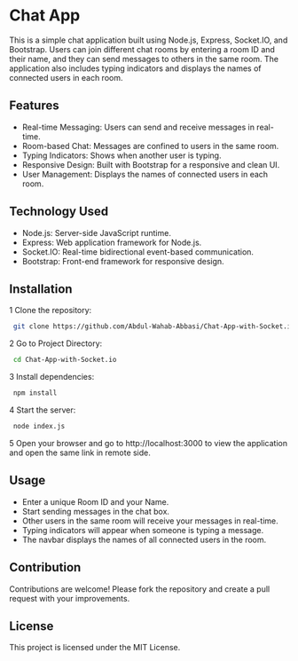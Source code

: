 
# Chat App

This is a simple chat application built using Node.js, Express, Socket.IO, and Bootstrap. Users can join different chat rooms by entering a room ID and their name, and they can send messages to others in the same room. The application also includes typing indicators and displays the names of connected users in each room.


## Features


- Real-time Messaging: Users can send and receive messages in real-time.
- Room-based Chat: Messages are confined to users in the same room.
- Typing Indicators: Shows when another user is typing.
- Responsive Design: Built with Bootstrap for a responsive and clean UI.
- User Management: Displays the names of connected users in each room.

## Technology Used

- Node.js: Server-side JavaScript runtime.
- Express: Web application framework for Node.js.
- Socket.IO: Real-time bidirectional event-based communication.
- Bootstrap: Front-end framework for responsive design.

## Installation

1 Clone the repository:
```bash
 git clone https://github.com/Abdul-Wahab-Abbasi/Chat-App-with-Socket.io.git
```
2 Go to Project Directory:
```bash
 cd Chat-App-with-Socket.io
```
3 Install dependencies:
```bash
 npm install
 ```
4 Start the server:
```bash
 node index.js
 ```
5 Open your browser and go to http://localhost:3000 to view the application and open the same link in remote side.

## Usage
- Enter a unique Room ID and your Name.
- Start sending messages in the chat box.
- Other users in the same room will receive your messages in real-time.
- Typing indicators will appear when someone is typing a message.
- The navbar displays the names of all connected users in the room.
## Contribution
Contributions are welcome! Please fork the repository and create a pull request with your improvements.
## License
This project is licensed under the MIT License.

